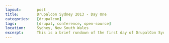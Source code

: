 ```yaml
---
layout:       post
title:        Drupalcon Sydney 2013 - Day One
categories:   [drupalcon]
tags:         [drupal, conference, open-source]
location:     Sydney, New South Wales
excerpt:      This is a brief rundown of the first day of DrupalCon Sydney 2013 which happened last week in Sydney, Australia.
---
```


[drupalcon]: http://sydney2013.drupal.org

